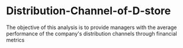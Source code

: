 # Distribution-Channel-of-D-store
The objective of this analysis is to provide managers with the average performance of the company's distribution channels through financial metrics
